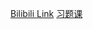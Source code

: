 [Bilibili Link](https://www.bilibili.com/video/BV1mJ411r7ZB/?vd_source=c801aa3fac0e6e97b0df71f74a8b25bd)
[习题课](https://www.bilibili.com/video/BV1X7411F7fK/?vd_source=c801aa3fac0e6e97b0df71f74a8b25bd)